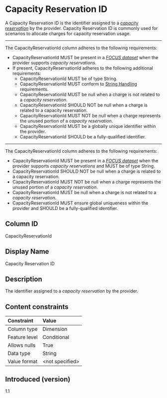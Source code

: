 # Capacity Reservation ID

A Capacity Reservation ID is the identifier assigned to a [*capacity reservation*](#glossary:capacity-reservation) by the provider. Capacity Reservation ID is commonly used for scenarios to allocate charges for capacity reservation usage.

---
The CapacityReservationId column adheres to the following requirements:

* CapacityReservationId MUST be present in a [*FOCUS dataset*](#glossary:FOCUS-dataset) when the provider supports *capacity reservations*.
* If present, CapacityReservationId adheres to the following additional requirements:
  * CapacityReservationId MUST be of type String.
  * CapacityReservationId MUST conform to [String Handling](#stringhandling) requirements.
  * CapacityReservationId MUST be null when a charge is not related to a *capacity reservation*.
  * CapacityReservationId SHOULD NOT be null when a charge is related to a capacity reservation.
  * CapacityReservationId MUST NOT be null when a charge represents the unused portion of a *capacity reservation*.
  * CapacityReservationId MUST be a globally unique identifier within the provider.
  * CapacityReservationId SHOULD be a fully-qualified identifier.

---
The CapacityReservationId column adheres to the following requirements:

* CapacityReservationId MUST be present in a [*FOCUS dataset*](#glossary:FOCUS-dataset) when the provider supports *capacity reservations* and MUST be of type String.
* CapacityReservationId SHOULD NOT be null when a charge is related to a capacity reservation.
* CapacityReservationId MUST NOT be null when a charge represents the unused portion of a *capacity reservation*.
* CapacityReservationId MUST be null when a charge is not related to a *capacity reservation*.
* CapacityReservationId MUST ensure global uniqueness within the provider and SHOULD be a fully-qualified identifier.

## Column ID

CapacityReservationId

## Display Name

Capacity Reservation ID

## Description

The identifier assigned to a *capacity reservation* by the provider.

## Content constraints

|    Constraint   |      Value       |
|:----------------|:-----------------|
| Column type     | Dimension        |
| Feature level   | Conditional      |
| Allows nulls    | True             |
| Data type       | String           |
| Value format    | \<not specified> |

## Introduced (version)

1.1
